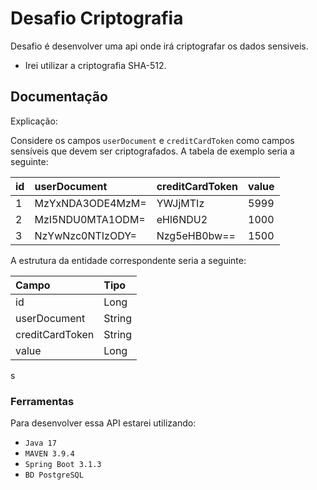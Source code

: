 # Desafio Criptografia
Desafio é desenvolver uma api onde irá criptografar os dados sensiveis.

* Irei utilizar a criptografia SHA-512.

## Documentação
Explicação:

Considere os campos `userDocument` e `creditCardToken` como campos sensíveis que devem ser criptografados. A tabela de
exemplo seria a seguinte:

| id | userDocument     | creditCardToken | value |
|:---|:-----------------|:----------------|:------|
| 1  | MzYxNDA3ODE4MzM= | YWJjMTIz        | 5999  |
| 2  | MzI5NDU0MTA1ODM= | eHl6NDU2        | 1000  |
| 3  | NzYwNzc0NTIzODY= | Nzg5eHB0bw==    | 1500  |

A estrutura da entidade correspondente seria a seguinte:

| Campo           | Tipo   |
|:----------------|:-------|
| id              | Long   |
| userDocument    | String |
| creditCardToken | String |
| value           | Long   |
s
### Ferramentas
Para desenvolver essa API estarei utilizando:

*  `Java 17`
*  `MAVEN 3.9.4`
*  `Spring Boot 3.1.3`
*  `BD PostgreSQL`

